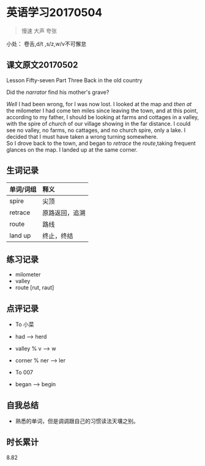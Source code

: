 # 英语学习20170504

> 慢速 大声 夸张

小处： 卷舌,d/t ,s/z,w/v不可懈怠

## 课文原文20170502

Lesson Fifty-seven   Part Three  Back in the old country

Did the _narrator_ find his mother's grave?

_Well_ I had been wrong, for I was now lost.
I looked at the map and _then at_ the milometer
I had come ten miles since leaving the town, and at this point, according to my father, I should  be looking at farms and cottages in a valley, with the spire of _church_ of our village showing in the far distance.
I could see no valley, no farms, no cattages, and no church spire, only a lake.
I decided that I must have taken a wrong turning somewhere.  
So I drove back to the town, and began to _retrace_ the _route_,taking frequent glances on the map.
I landed up at the same corner.


## 生词记录
| 单词/词组 | 释义  |
| :-----| :------|
| spire | 尖顶 |
| retrace | 原路返回，追溯 |
| route | 路线 |
| land up | 终止，终结 |

## 练习记录
* milometer
* valley
* route [rut, raut]

## 点评记录	
* To 小菜
 * had --> herd
 * valley % v --> w
 * corner % ner --> ler

* To 007
 * began --> begin
  
## 自我总结
* 熟悉的单词，但是调调跟自己的习惯读法天壤之别。

## 时长累计
8.82
